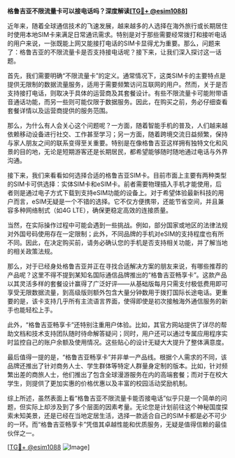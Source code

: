 **格鲁吉亚不限流量卡可以接电话吗？深度解读[[TG💪+ @esim1088](https://t.me/s/esim1088)]**

近年来，随着全球通信技术的飞速发展，越来越多的人选择在海外旅行或长期居住时使用本地SIM卡来满足日常通讯需求。特别是对于那些需要经常拨打和接听电话的用户来说，一张既能上网又能接打电话的SIM卡显得尤为重要。那么，问题来了：格鲁吉亚的不限流量卡是否支持接电话呢？接下来，让我们深入探讨这一话题。

首先，我们需要明确“不限流量卡”的定义。通常情况下，这类SIM卡的主要特点是提供无限制的数据流量服务，适用于需要频繁访问互联网的用户。然而，关于是否支持接打电话，则取决于具体的运营商及其套餐设计。有些不限流量卡可能附带语音通话功能，而另一些则可能仅限于数据服务。因此，在购买之前，务必仔细查看套餐详情以及运营商提供的服务范围。

那么，为什么有人会关心这个问题呢？一方面，随着智能手机的普及，人们越来越依赖移动设备进行社交、工作甚至学习；另一方面，随着跨境交流日益频繁，保持与家人朋友之间的联系变得至关重要。特别是在像格鲁吉亚这样拥有独特文化和风景的目的地，无论是短期游客还是长期居民，都希望能够随时随地通过电话与外界沟通。

接下来，我们来看看如何选择合适的格鲁吉亚SIM卡。目前市面上主要有两种类型的SIM卡可供选择：实体SIM卡和eSIM卡。前者需要物理插入手机才能使用，后者则是通过电子方式下载到支持eSIM功能的设备上。对于希望体验最新科技的用户而言，eSIM无疑是一个不错的选择。它不仅方便携带，还能节省空间，并且兼容多种网络制式（如4G LTE），确保更稳定高效的连接质量。

当然，在实际操作过程中可能会遇到一些挑战。例如，部分国家或地区的法律法规对外国号码使用存在一定限制；此外，不同品牌的手机对eSIM的支持程度也有所不同。因此，在决定购买前，请务必确认您的手机是否支持相关功能，并了解当地的相关政策法规。

那么，对于已经身处格鲁吉亚并正在寻找合适解决方案的朋友来说，有哪些推荐的产品呢？这里不得不提到某知名国际通信品牌推出的“格鲁吉亚畅享卡”。这款产品以其灵活多样的套餐设计赢得了广泛好评——从基础版每月只需支付极低费用即可享受无限数据流量，到高级版则额外包含大量分钟数用于拨打国际长途电话。更重要的是，该卡支持几乎所有主流语言界面，使得即使是初次接触海外通信服务的新手也能轻松上手。

此外，“格鲁吉亚畅享卡”还特别注重用户体验。比如，其官方网站提供了详尽的帮助文档和技术支持团队随时待命解答疑问；同时，用户还可以通过专属应用程序实时监控自己的账户余额及使用情况。这些贴心的设计无疑大大提升了整体满意度。

最后值得一提的是，“格鲁吉亚畅享卡”并非单一产品线。根据个人需求的不同，该品牌还推出了针对商务人士、学生群体等特定人群量身定制的版本。比如，针对频繁出差的商旅人士，他们推出了包含全球漫游服务在内的高端套餐；而对于在校大学生，则提供了更加实惠的价格优惠以及丰富的校园活动奖励机制。

综上所述，虽然表面上看“格鲁吉亚不限流量卡能否接电话”似乎只是一个简单的问题，但实际上却涉及到了多个层面的因素考量。无论您是计划前往这个神秘国度探索未知美景，还是已经在当地定居生活，选择一款适合自己的SIM卡都是必不可少的一环。而“格鲁吉亚畅享卡”凭借其卓越性能和优质服务，无疑是值得信赖的最佳伙伴之一。

[[TG💪+ @esim1088](https://t.me/s/esim1088) ![Image](https://i.postimg.cc/4NQfJmqS/Snipaste-2025-05-13-00-14-12.png)]
